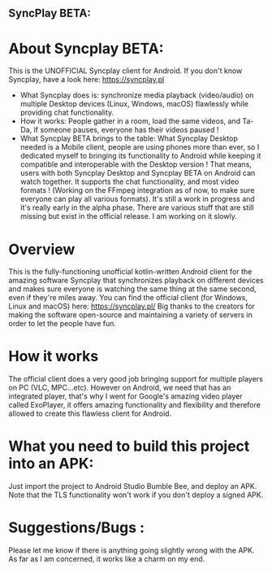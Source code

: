 ## SyncPlay BETA:
# About Syncplay BETA:
This is the UNOFFICIAL Syncplay client for Android. If you don't know Syncplay, have a look here: https://syncplay.pl
- What Syncplay does is: synchronize media playback (video/audio) on multiple Desktop devices (Linux, Windows, macOS) flawlessly while providing chat functionality.
- How it works: People gather in a room, load the same videos, and Ta-Da, if someone pauses, everyone has their videos paused !
- What Syncplay BETA brings to the table: What Syncplay Desktop needed is a Mobile client, people are using phones more than ever, so I dedicated myself to bringing its functionality to Android while keeping it compatible and interoperable with the Desktop version ! That means, users with both Syncplay Desktop and Syncplay BETA on Android can watch together. It supports the chat functionality, and most video formats ! (Working on the FFmpeg integration as of now, to make sure everyone can play all various formats).
It's still a work in progress and it's really early in the alpha phase. There are various stuff that are still missing but exist in the official release. I am working on it slowly.

# Overview
This is the fully-functioning unofficial kotlin-written Android client for the amazing software Syncplay that synchronizes playback on different devices and makes sure everyone is watching the same thing at the same second, even if they're miles away.
You can find the official client (for Windows, Linux and macOS) here: https://syncplay.pl/
Big thanks to the creators for making the software open-source and maintaining a variety of servers in order to let the people have fun.

# How it works
The official client does a very good job bringing support for multiple players on PC (VLC, MPC...etc). However on Android, we need that has an integrated player, that's why I went for Google's amazing video player called ExoPlayer, it offers amazing functionality and flexibility and therefore allowed to create this flawless client for Android.

# What you need to build this project into an APK:
Just import the project to Android Studio Bumble Bee, and deploy an APK. Note that the TLS functionality won't work if you don't deploy a signed APK.

# Suggestions/Bugs :
Please let me know if there is anything going slightly wrong with the APK. As far as I am concerned, it works like a charm on my end.
